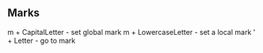 ## Marks
m + CapitalLetter - set global mark
m + LowercaseLetter - set a local mark
' + Letter - go to mark
